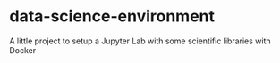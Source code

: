 # data-science-environment
A little project to setup a Jupyter Lab with some scientific libraries with Docker
